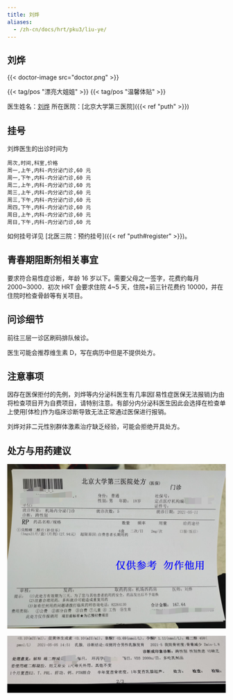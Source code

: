 ```yaml
---
title: 刘烨
aliases:
  - /zh-cn/docs/hrt/pku3/liu-ye/
---
```


## 刘烨

{{< doctor-image src="doctor.png" >}}

{{< tag/pos "漂亮大姐姐" >}} {{< tag/pos "温馨体贴" >}}

医生姓名：[刘烨](https://www.haodf.com/doctor/2168666201.html)
所在医院：[北京大学第三医院]({{< ref "puth" >}})

## 挂号

刘烨医生的出诊时间为

```csv
周次,时间,科室,价格
周一,上午,内科-内分泌门诊,60 元
周一,下午,内科-内分泌门诊,60 元
周二,上午,内科-内分泌门诊,60 元
周三,上午,内科-内分泌门诊,60 元
周三,下午,内科-内分泌门诊,60 元
周四,下午,内科-内分泌门诊,60 元
周日,上午,内科-内分泌门诊,60 元
周日,下午,内科-内分泌门诊,60 元
```

如何挂号详见 [北医三院：预约挂号]({{< ref "puth#register" >}})。

## 青春期阻断剂相关事宜

要求符合易性症诊断，年龄 16 岁以下。需要父母之一签字，花费约每月 2000~3000．初次 HRT 会要求住院 4~5 天，住院+前三针花费约 10000，并在住院时检查骨龄等有关项目。

## 问诊细节

前往三层一诊区刷码排队候诊。

医生可能会推荐维生素 D，写在病历中但是不提供处方。

## 注意事项

因存在医保拒付的先例，刘烨等内分泌科医生有几率因⌈易性症医保无法报销⌋为由将检查项目开为自费项目，请特别注意。有部分内分泌科医生因此会选择在检查单上使用⌈体检⌋作为临床诊断导致无法正常通过医保进行报销。

刘烨对非二元性别群体激素治疗缺乏经验，可能会拒绝开具处方。

## 处方与用药建议

![处方](prescription.jpg)

![用药建议](medication.jpg)
